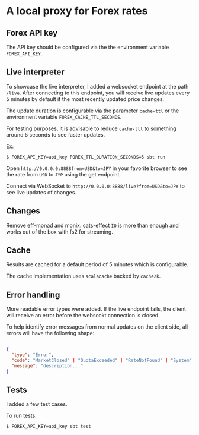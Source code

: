 # A local proxy for Forex rates

## Forex API key

The API key should be configured via the the environment variable `FOREX_API_KEY`.


## Live interpreter

To showcase the live interpreter, I added a websocket endpoint at the path `/live`. 
After connecting to this endpoint, you will receive live updates every 5 minutes by default if the most recently updated price changes. 

The update duration is configurable via the parameter `cache-ttl` or the environment variable `FOREX_CACHE_TTL_SECONDS`.

For testing purposes, it is advisable to reduce `cache-ttl` to something around 5 seconds to see faster updates.

Ex:

```
$ FOREX_API_KEY=api_key FOREX_TTL_DURATION_SECONDS=5 sbt run
```

Open `http://0.0.0.0:8888from=USD&to=JPY` in your favorite browser to see the rate from `USD` to `JYP` using the get endpoint.

Connect via WebSocket to `http://0.0.0.0:8888/live?from=USD&to=JPY` to see live updates of changes.

## Changes

Remove eff-monad and monix. cats-effect `IO` is more than enough and works out of the box with fs2 for streaming.

## Cache

Results are cached for a default period of 5 minutes which is configurable.

The cache implementation uses `scalacache` backed by `cache2k`. 

## Error handling

More readable error types were added. If the live endpoint fails, the client will receive an error before the websockt connection is closed.

To help identify error messages from normal updates on the client side, all errors will have the following shape:

```json

{
  "type": "Error",
  "code": "MarketClosed" | "QuotaExceeded" | "RateNotFound" | "System",
  "message": "description..."
}


```

## Tests

I added a few test cases.

To run tests:

```
$ FOREX_API_KEY=api_key sbt test
```